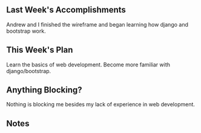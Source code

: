 ## Last Week's Accomplishments
Andrew and I finished the wireframe and began learning how django and bootstrap work.

## This Week's Plan
Learn the basics of web development. Become more familiar with django/bootstrap.

## Anything Blocking?
Nothing is blocking me besides my lack of experience in web development.

## Notes

